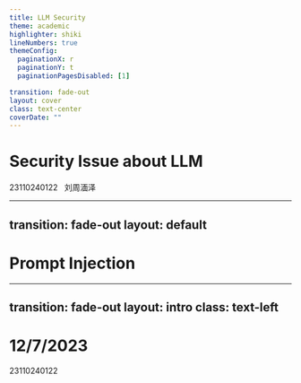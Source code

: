 ```yaml
---
title: LLM Security
theme: academic
highlighter: shiki
lineNumbers: true
themeConfig:
  paginationX: r
  paginationY: t
  paginationPagesDisabled: [1]

transition: fade-out
layout: cover
class: text-center
coverDate: ""
---
```


<link rel="stylesheet" href="/global.css">

<h1 class="sink"> Security Issue about LLM </h1>

23110240122 &nbsp; 刘周湎泽

---
transition: fade-out
layout: default
---

# Prompt Injection

---
transition: fade-out
layout: intro
class: text-left
---

<h1 class="sink"> 12/7/2023 </h1>

23110240122
